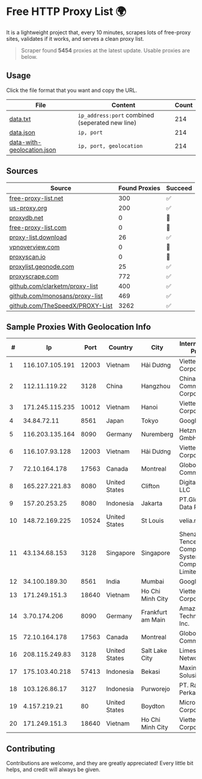 
# Free HTTP Proxy List 🌍

It is a lightweight project that, every 10 minutes, scrapes lots of free-proxy sites, validates if it works, and serves a clean proxy list.


> Scraper found **5454** proxies at the latest update. Usable proxies are below.

## Usage

Click the file format that you want and copy the URL.


|File|Content|Count|
|----|-------|-----|
|[data.txt](https://raw.githubusercontent.com/themiralay/Proxy-List-World/master/data.txt)|`ip_address:port` combined (seperated new line)|214|
|[data.json](https://raw.githubusercontent.com/themiralay/Proxy-List-World/master/data.json)|`ip, port`|214|
|[data-with-geolocation.json](https://raw.githubusercontent.com/themiralay/Proxy-List-World/master/data-with-geolocation.json)|`ip, port, geolocation`|214|

## Sources

|Source|Found Proxies|Succeed|
|------|-------------|-------|
|[free-proxy-list.net](https://free-proxy-list.net)|300|✅|
|[us-proxy.org](https://www.us-proxy.org)|200|✅|
|[proxydb.net](http://proxydb.net)|0|🚫|
|[free-proxy-list.com](https://free-proxy-list.com/?page=&port=&type%5B%5D=http&type%5B%5D=https&up_time=0&search=Search)|0|🚫|
|[proxy-list.download](https://www.proxy-list.download/HTTP)|26|✅|
|[vpnoverview.com](https://vpnoverview.com/privacy/anonymous-browsing/free-proxy-servers)|0|🚫|
|[proxyscan.io](https://www.proxyscan.io)|0|🚫|
|[proxylist.geonode.com](https://proxylist.geonode.com/api/proxy-list?limit=300&page=1&sort_by=lastChecked&sort_type=desc&protocols=http,https)|25|✅|
|[proxyscrape.com](https://api.proxyscrape.com/v2/?request=displayproxies&protocol=http&timeout=10000&country=all&ssl=all&anonymity=all)|772|✅|
|[github.com/clarketm/proxy-list](https://raw.githubusercontent.com/clarketm/proxy-list/master/proxy-list-raw.txt)|400|✅|
|[github.com/monosans/proxy-list](https://raw.githubusercontent.com/monosans/proxy-list/main/proxies/http.txt)|469|✅|
|[github.com/TheSpeedX/PROXY-List](https://raw.githubusercontent.com/TheSpeedX/PROXY-List/master/http.txt)|3262|✅|


## Sample Proxies With Geolocation Info

|#|Ip|Port|Country|City|Internet Service Provider|
|-|--|----|-------|----|-------------------------|
|1|116.107.105.191|12003|Vietnam|Hải Dương|Viettel Corporation|
|2|112.11.119.22|3128|China|Hangzhou|China Mobile Communications Corporation|
|3|171.245.115.235|10012|Vietnam|Hanoi|Viettel Corporation|
|4|34.84.72.11|8561|Japan|Tokyo|Google LLC|
|5|116.203.135.164|8090|Germany|Nuremberg|Hetzner Online GmbH|
|6|116.107.93.128|12003|Vietnam|Hải Dương|Viettel Corporation|
|7|72.10.164.178|17563|Canada|Montreal|GloboTech Communications|
|8|165.227.221.83|8080|United States|Clifton|DigitalOcean, LLC|
|9|157.20.253.25|8080|Indonesia|Jakarta|PT.Global Media Data Prima|
|10|148.72.169.225|10524|United States|St Louis|velia.net|
|11|43.134.68.153|3128|Singapore|Singapore|Shenzhen Tencent Computer Systems Company Limited|
|12|34.100.189.30|8561|India|Mumbai|Google LLC|
|13|171.249.151.3|18640|Vietnam|Ho Chi Minh City|Viettel Corporation|
|14|3.70.174.206|8090|Germany|Frankfurt am Main|Amazon Technologies Inc.|
|15|72.10.164.178|17563|Canada|Montreal|GloboTech Communications|
|16|208.115.249.83|3128|United States|Salt Lake City|Limestone Networks, Inc.|
|17|175.103.40.218|57413|Indonesia|Bekasi|Maxindo Mintra Solusi|
|18|103.126.86.17|3127|Indonesia|Purworejo|PT. Rasi Bintang Perkasa|
|19|4.157.219.21|80|United States|Boydton|Microsoft Corporation|
|20|171.249.151.3|18640|Vietnam|Ho Chi Minh City|Viettel Corporation|



## Contributing

Contributions are welcome, and they are greatly appreciated! Every
little bit helps, and credit will always be given.

